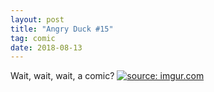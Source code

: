 ```yaml
---
layout: post
title: "Angry Duck #15"
tag: comic
date: 2018-08-13
---
```


Wait, wait, wait, a comic? <!-- #47 -->
[![](https://i.imgur.com/7peBaoZ.jpg "source: imgur.com")](https://i.imgur.com/7peBaoZ.jpg)
